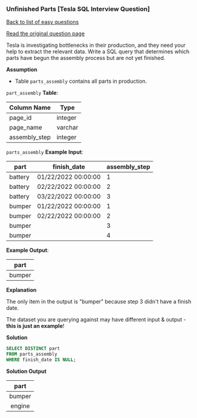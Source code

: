 ### Unfinished Parts [Tesla SQL Interview Question]

[Back to list of easy questions](../README.md)


<a href="https://datalemur.com/questions/tesla-unfinished-parts">Read the original question page</a>

Tesla is investigating bottlenecks in their production, and they need your help to extract the relevant data. Write a SQL query that determines which parts have begun the assembly process but are not yet finished.

**Assumption**

- Table `parts_assembly` contains all parts in production.

`part_assembly` **Table**:

| **Column Name** | **Type** |
|-----------------|----------|
| page_id         | integer  |
| page_name       | varchar  |
| assembly_step   | integer  |

`parts_assembly` **Example Input**:

| part    | finish_date         | assembly_step |
|---------|---------------------|---------------|
| battery | 01/22/2022 00:00:00 | 1             |
| battery | 02/22/2022 00:00:00 | 2             |
| battery | 03/22/2022 00:00:00 | 3             |
| bumper  | 01/22/2022 00:00:00 | 1             |
| bumper  | 02/22/2022 00:00:00 | 2             |
| bumper  |                     | 3             |
| bumper  |                     | 4             |

**Example Output**:

| **part**      |
|---------------|
| bumper        |

**Explanation**

The only item in the output is "bumper" because step 3 didn't have a finish date.

The dataset you are querying against may have different input & output - **this is just an example**!

**Solution**

```sql
SELECT DISTINCT part
FROM parts_assembly
WHERE finish_date IS NULL;
```


**Solution Output**


| **part** |
|:--------:|
| bumper   |
| engine   |